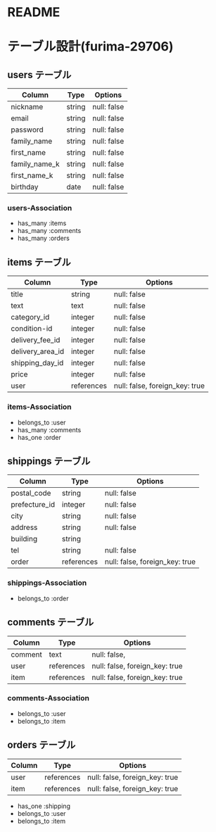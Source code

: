 # README

# テーブル設計(furima-29706)

## users テーブル

| Column        | Type    | Options     |
| ------------- | ------- | ----------- |
| nickname      | string  | null: false |
| email         | string  | null: false |
| password      | string  | null: false |
| family_name   | string  | null: false |
| first_name    | string  | null: false |
| family_name_k | string  | null: false |
| first_name_k  | string  | null: false |
| birthday      | date    | null: false |


### users-Association

- has_many :items
- has_many :comments
- has_many :orders


## items テーブル

| Column           | Type       | Options                        |
| -------------    | ---------- | ------------------------------ |
| title            | string     | null: false                    |
| text             | text       | null: false                    |
| category_id      | integer    | null: false                    |
| condition-id     | integer    | null: false                    |
| delivery_fee_id  | integer    | null: false                    |
| delivery_area_id | integer    | null: false                    |
| shipping_day_id  | integer    | null: false                    |
| price            | integer    | null: false                    |
| user             | references | null: false, foreign_key: true |


### items-Association

- belongs_to :user
- has_many :comments
- has_one :order

## shippings テーブル

| Column         | Type       | Options                        |
| -------------- | ---------- | ------------------------------ |
| postal_code    | string     | null: false                    |
| prefecture_id  | integer    | null: false                    |
| city           | string     | null: false                    |
| address        | string     | null: false                    |
| building       | string     |                                |
| tel            | string     | null: false                    |
| order          | references | null: false, foreign_key: true |

### shippings-Association

- belongs_to :order

## comments テーブル

| Column  | Type       | Options                        |
| ------- | ---------- | ------------------------------ |
| comment | text       | null: false,                   |
| user    | references | null: false, foreign_key: true |
| item    | references | null: false, foreign_key: true |

### comments-Association

- belongs_to :user
- belongs_to :item

## orders テーブル

| Column  | Type       | Options                        |
| ------- | ---------- | ------------------------------ |
| user    | references | null: false, foreign_key: true |
| item    | references | null: false, foreign_key: true |

- has_one :shipping
- belongs_to :user
- belongs_to :item